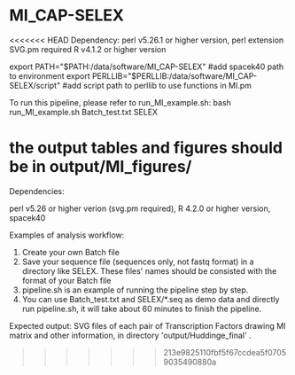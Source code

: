 # MI_CAP-SELEX

<<<<<<< HEAD
Dependency:
perl    v5.26.1 or higher version, perl extension SVG.pm required
R       v4.1.2 or higher version

export PATH="$PATH:/data/software/MI_CAP-SELEX"  #add spacek40 path to environment
export PERLLIB="$PERLLIB:/data/software/MI_CAP-SELEX/script" #add script path to perllib to use functions in MI.pm

To run this pipeline, please refer to run_MI_example.sh:
bash run_MI_example.sh Batch_test.txt SELEX

the output tables and figures should be in output/MI_figures/
=======
Dependencies:

perl v5.26 or higher verion (svg.pm required), R 4.2.0 or higher version, spacek40

Examples of analysis workflow:
1. Create your own Batch file
2. Save your sequence file (sequences only, not fastq format) in a directory like SELEX. These files' names should be consisted with the format of your Batch file
3. pipeline.sh is an example of running the pipeline step by step.
4. You can use Batch_test.txt and SELEX/*.seq as demo data and directly run pipeline.sh, it will take about 60 minutes to finish the pipeline.

Expected output:
SVG files of each pair of Transcription Factors drawing MI matrix and other information, in directory 'output/Huddinge_final' .
 
>>>>>>> 213e9825110fbf5f67ccdea5f07059035490880a
